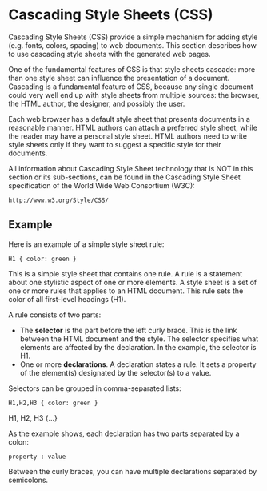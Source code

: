 # Cascading Style Sheets (CSS)

Cascading Style Sheets (CSS) provide a simple mechanism for adding style (e.g. fonts, colors, spacing) to web documents. This section describes how to use cascading style sheets with the generated web pages.

One of the fundamental features of CSS is that style sheets cascade: more than one style sheet can influence the presentation of a document. Cascading is a fundamental feature of CSS, because any single document could very well end up with style sheets from multiple sources: the browser, the HTML author, the designer, and possibly the user.

Each web browser has a default style sheet that presents documents in a reasonable manner. HTML authors can attach a preferred style sheet, while the reader may have a personal style sheet. HTML authors need to write style sheets only if they want to suggest a specific style for their documents.

All information about Cascading Style Sheet technology that is NOT in this section or its sub-sections, can be found in the Cascading Style Sheet specification of the World Wide Web Consortium (W3C):

```
http://www.w3.org/Style/CSS/
```

## Example

Here is an example of a simple style sheet rule:

```
H1 { color: green }

```

This is a simple style sheet that contains one rule. A rule is a statement about one stylistic aspect of one or more elements. A style sheet is a set of one or more rules that applies to an HTML document. This rule sets the color of all first-level headings (H1).

A rule consists of two parts:

- The **selector** is the part before the left curly brace. This is the link between the HTML document and the style. The selector specifies what elements are affected by the declaration. In the example, the selector is H1.
- One or more **declarations**. A declaration states a rule. It sets a property of the element(s) designated by the selector(s) to a value.

Selectors can be grouped in comma-separated lists:

```
H1,H2,H3 { color: green }

```

H1, H2, H3 {...}

As the example shows, each declaration has two parts separated by a colon:

```
property : value

```

Between the curly braces, you can have multiple declarations separated by semicolons.

 